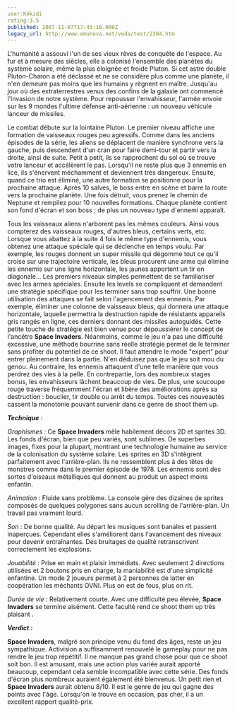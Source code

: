 ```yaml
---
user:Kékidi
rating:3.5
published: 2007-11-07T17:45:16.000Z
legacy_url: http://www.emunova.net/veda/test/2384.htm
---
```

L'humanité a assouvi l'un de ses vieux rêves de conquête de l'espace. Au fur et à mesure des siècles, elle a colonisé l'ensemble des planètes du système solaire, même la plus éloignée et froide Pluton. Si cet astre double Pluton-Charon a été déclassé et ne se considère plus comme une planète, il n'en demeure pas moins que les humains y règnent en maître. Jusqu'au jour où des extraterrestres venus des confins de la galaxie ont commencé l'invasion de notre système. Pour repousser l'envahisseur, l'armée envoie sur les 9 mondes l'ultime défense anti-aérienne : un nouveau véhicule lanceur de missiles.  

  

Le combat débute sur la lointaine Pluton. Le premier niveau affiche une formation de vaisseaux rouges peu agressifs. Comme dans les anciens épisodes de la série, les aliens se déplacent de manière synchrone vers la gauche, puis descendent d'un cran pour faire demi-tour et partir vers la droite, ainsi de suite. Petit à petit, ils se rapprochent du sol où se trouve votre lanceur et accélèrent le pas. Lorsqu'il ne reste plus que 3 ennemis en lice, ils s'énervent méchamment et deviennent très dangereux. Ensuite, quand ce trio est éliminé, une autre formation se positionne pour la prochaine attaque. Après 10 salves, le boss entre en scène et barre la route vers la prochaine planète. Une fois détruit, vous prenez le chemin de Neptune et rempilez pour 10 nouvelles formations. Chaque planète contient son fond d'écran et son boss ; de plus un nouveau type d'ennemi apparaît.  

  

Tous les vaisseaux aliens n'arborent pas les mêmes couleurs. Ainsi vous compterez des vaisseaux rouges, d'autres bleus, certains verts, etc. Lorsque vous abattez à la suite 4 fois le même type d'ennemis, vous obtenez une attaque spéciale qui se déclenche en temps voulu. Par exemple, les rouges donnent un super missile qui dégomme tout ce qu'il croise sur une trajectoire verticale, les bleus procurent une arme qui élimine les ennemis sur une ligne horizontale, les jaunes apportent un tir en diagonale... Les premiers niveaux simples permettent de se familiariser avec les armes spéciales. Ensuite les levels se compliquent et demandent une stratégie spécifique pour les terminer sans trop souffrir. Une bonne utilisation des attaques se fait selon l'agencement des ennemis. Par exemple, éliminer une colonne de vaisseaux bleus, qui donnera une attaque horizontale, laquelle permettra la destruction rapide de résistants appareils gris rangés en ligne, ces derniers donnant des missiles autoguidés. Cette petite touche de stratégie est bien venue pour dépoussiérer le concept de l'ancêtre **Space Invaders**. Néanmoins, comme le jeu n'a pas une difficulté excessive, une méthode bourrine sans réelle stratégie permet de le terminer sans profiter du potentiel de ce shoot. Il faut attendre le mode "expert" pour entrer pleinement dans la partie. N'en déduisez pas que le jeu soit mou du genou. Au contraire, les ennemis attaquent d'une telle manière que vous perdrez des vies à la pelle. En contrepartie, lors des nombreux stages bonus, les envahisseurs lâchent beaucoup de vies. De plus, une soucoupe rouge traverse fréquemment l'écran et libère des améliorations après sa destruction : bouclier, tir double ou arrêt du temps. Toutes ces nouveautés cassent la monotonie pouvant survenir dans ce genre de shoot them up.  

  

**_Technique_** :  

  

_Graphismes :_ Ce **Space Invaders** mêle habilement décors 2D et sprites 3D. Les fonds d'écran, bien que peu variés, sont sublimes. De superbes images, fixes pour la plupart, montrant une technologie humaine au service de la colonisation du système solaire. Les sprites en 3D s'intègrent parfaitement avec l'arrière-plan. Ils ne ressemblent plus à des têtes de monstres comme dans le premier épisode de 1978\. Les ennemis sont des sortes d'oiseaux métalliques qui donnent au produit un aspect moins enfantin.  

  

_Animation :_ Fluide sans problème. La console gère des dizaines de sprites composés de quelques polygones sans aucun scrolling de l'arrière-plan. Un travail pas vraiment lourd.  

  

_Son :_ De bonne qualité. Au départ les musiques sont banales et passent inaperçues. Cependant elles s'améliorent dans l'avancement des niveaux pour devenir entraînantes. Des bruitages de qualité retranscrivent correctement les explosions.  

  

_Jouabilité :_ Prise en main et plaisir immédiats. Avec seulement 2 directions utilisées et 2 boutons pris en charge, la maniabilité est d'une simplicité enfantine. Un mode 2 joueurs permet à 2 personnes de latter en coopération les méchants OVNI. Plus on est de fous, plus on rit.  

  

_Durée de vie :_ Relativement courte. Avec une difficulté peu élevée, **Space Invaders** se termine aisément. Cette faculté rend ce shoot them up très plaisant .  

  

**_Verdict :_**  

  

**Space Invaders**, malgré son principe venu du fond des âges, reste un jeu sympathique. Activision a suffisamment renouvelé le gameplay pour ne pas rendre le jeu trop répétitif. Il ne manque pas grand chose pour que ce shoot soit bon. Il est amusant, mais une action plus variée aurait apporté beaucoup, cependant cela semble incompatible avec cette série. Des fonds d'écran plus nombreux auraient également été bienvenus. Un petit rien et **Space Invaders** aurait obtenu 8/10\. Il est le genre de jeu qui gagne des points avec l'âge. Lorsqu'on le trouve en occasion, pas cher, il a un excellent rapport qualité-prix.